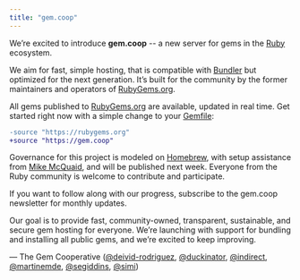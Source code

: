 ```yaml
---
title: "gem.coop"
---
```


We’re excited to introduce **gem.coop** -- a new server for gems in the [Ruby](https://ruby-lang.org/) ecosystem.

We aim for fast, simple hosting, that is compatible with [Bundler](https://bundler.io/) but optimized for the next generation. It’s built for the community by the former maintainers and operators of [RubyGems.org](https://rubygems.org/).

All gems published to [RubyGems.org](https://rubygems.org/) are available, updated in real time. Get started right now with a simple change to your [Gemfile](https://bundler.io/guides/gemfile.html):

```diff
-source "https://rubygems.org"
+source "https://gem.coop"
```

Governance for this project is modeled on [Homebrew](https://brew.sh/), with setup assistance from [Mike McQuaid](https://github.com/MikeMcQuaid), and will be published next week. Everyone from the Ruby community is welcome to contribute and participate.

If you want to follow along with our progress, subscribe to the gem.coop newsletter for monthly updates.

Our goal is to provide fast, community-owned, transparent, sustainable, and secure gem hosting for everyone. We’re launching with support for bundling and installing all public gems, and we’re excited to keep improving.

— The Gem Cooperative ([@deivid-rodriguez](https://github.com/deivid-rodriguez), [@duckinator](https://github.com/duckinator), [@indirect](https://github.com/indirect), [@martinemde](https://github.com/martinemde), [@segiddins](https://github.com/segiddins), [@simi](https://github.com/simi))

